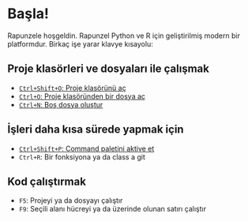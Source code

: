 # Başla!

Rapunzele hoşgeldin. Rapunzel Python ve R için geliştirilmiş modern bir platformdur. Birkaç işe yarar klavye kısayolu:


## Proje klasörleri ve dosyaları ile çalışmak

- [`Ctrl+Shift+O`: Proje klasörünü aç](opensesame://event.rapunzel_welcome_open_folders)
- [`Ctrl+O`: Proje klasöründen bir dosya aç](opensesame://event.rapunzel_welcome_open_files)
- [`Ctrl+N`: Boş dosya oluştur](opensesame://event.ide_new_file)


## İşleri daha kısa sürede yapmak için

- [`Ctrl+Shift+P`: Command paletini aktive et](opensesame://event.command_palette_activate)
- `Ctrl+R`: Bir fonksiyona ya da class a git


## Kod çalıştırmak

- `F5`: Projeyi ya da dosyayı çalıştır
- `F9`: Seçili alanı hücreyi ya da üzerinde olunan satırı çalıştır
